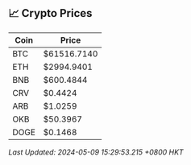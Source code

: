 ## 📈 Crypto Prices

| Coin | Price |
| ---- | ----- |
| BTC | $61516.7140 |
| ETH | $2994.9401 |
| BNB | $600.4844 |
| CRV | $0.4424 |
| ARB | $1.0259 |
| OKB | $50.3967 |
| DOGE | $0.1468 |

_Last Updated: 2024-05-09 15:29:53.215 +0800 HKT_